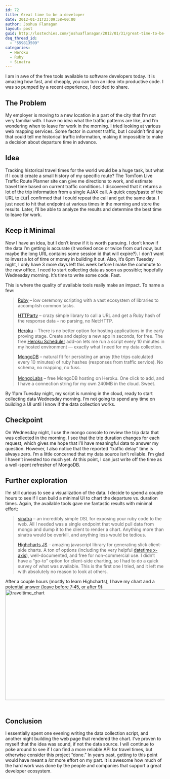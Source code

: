 ```yaml
---
id: 72
title: Great time to be a developer
date: 2012-01-31T23:09:58+00:00
author: Joshua Flanagan
layout: post
guid: http://lostechies.com/joshuaflanagan/2012/01/31/great-time-to-be-a-developer/
dsq_thread_id:
  - "559813509"
categories:
  - Heroku
  - Ruby
  - Sinatra
---
```

I am in awe of the free tools available to software developers today. It is amazing how fast, and cheaply, you can turn an idea into productive code. I was so pumped by a recent experience, I decided to share.

## The Problem

My employer is moving to a new location in a part of the city that I&#8217;m not very familiar with. I have no idea what the traffic patterns are like, and I&#8217;m wondering when to leave for work in the morning. I tried looking at various web mapping services. Some factor in _current_ traffic, but I couldn&#8217;t find any that could tell me historical traffic information, making it impossible to make a decision about departure time in advance.

## Idea

Tracking historical travel times for the world would be a huge task, but what if I could create a small history of my specific route? The TomTom Live Traffic Route Planner site can give me directions to work, and estimate travel time based on current traffic conditions. I discovered that it returns a lot of the trip information from a single AJAX call. A quick copy/paste of the URL to <font size="4" face="Cordia New">curl</font> confirmed that I could repeat the call and get the same data. I just need to hit that endpoint at various times in the morning and store the results. Later, I&#8217;ll be able to analyze the results and determine the best time to leave for work.

## Keep it Minimal

Now I have an idea, but I don&#8217;t know if it is worth pursuing. I don&#8217;t know if the data I&#8217;m getting is accurate (it worked once or twice from curl _now_, but maybe the long URL contains some session id that will expire?). I don&#8217;t want to invest a lot of time or money in building it out. Also, it&#8217;s 6pm Tuesday night, I only have 3 more days left this week before I make the commute to the new office. I need to start collecting data as soon as possible; hopefully Wednesday morning. It&#8217;s time to write some code. Fast.

This is where the quality of available tools really make an impact. To name a few:

> <a href="http://www.ruby-lang.org" target="_blank">Ruby</a> &#8211; low ceremony scripting with a vast ecosystem of libraries to accomplish common tasks.
> 
> <a href="https://github.com/jnunemaker/httparty" target="_blank">HTTParty</a> &#8211; crazy simple library to call a URL and get a Ruby hash of the response data &#8211; no parsing, no Net:HTTP.
> 
> <a href="http://www.heroku.com/" target="_blank">Heroku</a> &#8211; There is no better option for hosting applications in the early proving stage. Create and deploy a new app in seconds, for free. The free <a href="http://addons.heroku.com/scheduler" target="_blank">Heroku Scheduler</a> add-on lets me run a script every 10 minutes in my hosted environment &#8212; exactly what I need for my data collection.
> 
> <a href="http://www.mongodb.org/" target="_blank">MongoDB</a> &#8211; natural fit for persisting an array (the trips calculated every 10 minutes) of ruby hashes (responses from traffic service). No schema, no mapping, no fuss.  
> &nbsp;  
> <a href="http://addons.heroku.com/mongolab" target="_blank">MongoLabs</a> &#8211; free MongoDB hosting on Heroku. One click to add, and I have a connection string for my own 240MB in the cloud. Sweet.

By 11pm Tuesday night, my script is running in the cloud, ready to start collecting data Wednesday morning. I&#8217;m not going to spend any time on building a UI until I know if the data collection works.

## Checkpoint

On Wednesday night, I use the mongo console to review the trip data that was collected in the morning. I see that the trip duration changes for each request, which gives me hope that I&#8217;ll have meaningful data to answer my question. However, I also notice that the reported &#8220;traffic delay&#8221; time is always zero. I&#8217;m a little concerned that my data source isn&#8217;t reliable. I&#8217;m glad I haven&#8217;t invested too much yet. At this point, I can just write off the time as a well-spent refresher of MongoDB.

## Further exploration

I&#8217;m still curious to see a visualization of the data. I decide to spend a couple hours to see if I can build a minimal UI to chart the departure vs. duration times. Again, the available tools gave me fantastic results with minimal effort:

> <a href="http://www.sinatrarb.com/" target="_blank">sinatra</a> &#8211; an incredibly simple DSL for exposing your ruby code to the web. All I needed was a single endpoint that would pull data from mongo and dump it to the client to render a chart. Anything more than sinatra would be overkill, and anything less would be tedious.
> 
> <a href="http://www.highcharts.com/" target="_blank">Highcharts JS</a> &#8211; amazing javascript library for generating slick client-side charts. A ton of options (including the very helpful <a href="http://www.highcharts.com/demo/spline-irregular-time" target="_blank">datetime x-axis</a>), well-documented, and free for non-commercial use. I didn&#8217;t have a &#8220;go-to&#8221; option for client-side charting, so I had to do a quick survey of what was available. This is the first one I tried, and it left me with absolutely no reason to look at others.

After a couple hours (mostly to learn Highcharts), I have my chart and a potential answer (leave before 7:45, or after 9):  
[<img style="background-image: none; border-right-width: 0px; margin: 0px 0px 24px; padding-left: 0px; padding-right: 0px; display: inline; border-top-width: 0px; border-bottom-width: 0px; border-left-width: 0px; padding-top: 0px" title="traveltime_chart" border="0" alt="traveltime_chart" src="http://clayvessel.org/clayvessel/wp-content/uploads/2012/01/traveltime_chart_thumb.png" width="571" height="349" />](http://clayvessel.org/clayvessel/wp-content/uploads/2012/01/traveltime_chart.png)

## Conclusion

I essentially spent one evening writing the data collection script, and another night building the web page that rendered the chart. I&#8217;ve proven to myself that the idea was sound, if not the data source. I will continue to poke around to see if I can find a more reliable API for travel times, but otherwise consider this project &#8220;done.&#8221; In years past, getting to this point would have meant a _lot_ more effort on my part. It is awesome how much of the hard work was done by the people and companies that support a great developer ecosystem.